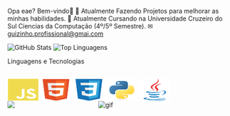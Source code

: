Opa eae? Bem-vindo👋
🔭 Atualmente Fazendo Projetos para melhorar as minhas habilidades.
🌱 Atualmente Cursando na Universidade Cruzeiro do Sul Ciencias da Computação (4º/5º Semestre).
✉ guizinho.profissional@gmai.com

![GitHub Stats](https://github-readme-stats.vercel.app/api?username=Guizimlvs&show_icons=true&theme=radical&cache_seconds=1800)
![Top Linguagens](https://github-readme-stats.vercel.app/api/top-langs/?username=Guizimlvs&layout=compact&theme=radical&cache_seconds=1800)

Linguagens e Tecnologias
<div style="display: inline_block"><br>
  <img align="center" alt="Js" height="50" width="70" src="https://raw.githubusercontent.com/devicons/devicon/master/icons/javascript/javascript-plain.svg">
  <img align="center" alt="RHTML" height="50" width="70" src="https://raw.githubusercontent.com/devicons/devicon/master/icons/html5/html5-original.svg">
  <img align="center" alt="CSS" height="50" width="70" src="https://raw.githubusercontent.com/devicons/devicon/master/icons/css3/css3-original.svg">
  <img align="center" alt="Python" height="50" width="70" src="https://raw.githubusercontent.com/devicons/devicon/master/icons/python/python-original.svg">
  <img align="center" alt="Java" height="50" width="70" src="https://github.com/devicons/devicon/blob/master/icons/java/java-original.svg">
  <img align="right" alt="gif" height="80" width="300" src="https://i.giphy.com/media/v1.Y2lkPTc5MGI3NjExYjBubGJzb2NyemZxdjI2YXl4ejc4bGRlcmYwYXM0Zzh1djV4cjExaCZlcD12MV9pbnRlcm5hbF9naWZfYnlfaWQmY3Q9Zw/jOZt5tdGYxzz0H6Nfi/giphy.gif">
</div>

<div>
  <a href = "mailto:guizinho.profissional@gmail.com"><img src="https://img.shields.io/badge/-Gmail-%23333?style=for-the-badge&logo=gmail&logoColor=white" target="_blank"></a>

</div>
